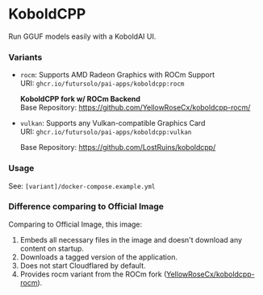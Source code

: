 # KoboldCPP

Run GGUF models easily with a KoboldAI UI.

### Variants

- `rocm`: Supports AMD Radeon Graphics with ROCm Support\
  URI: `ghcr.io/futursolo/pai-apps/koboldcpp:rocm`

  **KoboldCPP fork w/ ROCm Backend**\
  Base Repository: https://github.com/YellowRoseCx/koboldcpp-rocm/

- `vulkan`: Supports any Vulkan-compatible Graphics Card\
  URI: `ghcr.io/futursolo/pai-apps/koboldcpp:vulkan`

  Base Repository: https://github.com/LostRuins/koboldcpp/

### Usage

See: `[variant]/docker-compose.example.yml`

### Difference comparing to Official Image

Comparing to Official Image, this image:

1. Embeds all necessary files in the image and doesn't download any content on startup.
2. Downloads a tagged version of the application.
3. Does not start Cloudflared by default.
4. Provides rocm variant from the ROCm fork ([YellowRoseCx/koboldcpp-rocm](https://github.com/YellowRoseCx/koboldcpp-rocm/)).
